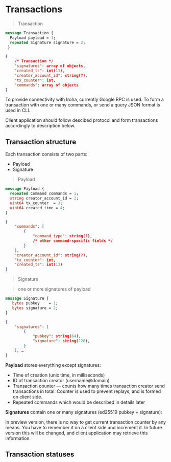 # Transactions

> Transaction 

```protobuf
message Transaction {
  Payload payload = 1;
  repeated Signature signature = 2;
 }
```
```json
{
	/* Transaction */
	"signatures": array of objects,
    "created_ts": int(13),
    "creator_account_id": string(?),
    "tx_counter": int,
    "commands": array of objects
}
```


To provide connectivity with Iroha, currently Google RPC is used. To form a transaction with one or many commands, or send a query JSON format is used in CLI.

Client application should follow descibed protocol and form transactions accordingly to description below.

## Transaction structure 

Each transaction consists of two parts:
<ul>
    <li> Payload </li> 
    <li> Signature </li> 
</ul>

> Payload

```protobuf
message Payload {
  repeated Command commands = 1;
  string creator_account_id = 2;
  uint64 tx_counter  = 3;
  uint64 created_time = 4;
}
```
```json
{
    "commands": [
        {
            "command_type": string(?),
            /* other command-specific fields */
        }
    ],
    "creator_account_id": string(?),
    "tx_counter": int,
    "created_ts": int(13)
}
```

> Signature 

> one or more signatures of payload

```protobuf
message Signature {
   bytes pubkey    = 1;
   bytes signature = 2;
}
```
```json 
{
    "signatures": [
        {
            "pubkey": string(64),
            "signature": string(128),
        }
    ], …
}
```

**Payload** stores everything except signatures: 
<ul>
    <li> Time of creation (unix time, in milliseconds) </li> 
    <li> ID of transaction creator (username@domain) </li>
    <li> Transaction counter — counts how many times transaction creator send transactions in total. Counter is used to prevent replays, and is formed on client side. </li>
    <li> Repeated commands which would be described in details later</li> 
</ul>

**Signatures** contain one or many signatures (ed25519 pubkey + signature):

<aside class="notice">
In preview version, there is no way to get current transaction counter by any means. You have to remember it on a client side and increment it. In future version this will be changed, and client application may retrieve this information.
</aside>

## Transaction statuses
